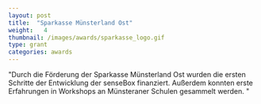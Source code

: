 ```yaml
---
layout: post
title:  "Sparkasse Münsterland Ost"
weight:   4
thumbnail: /images/awards/sparkasse_logo.gif
type: grant
categories: awards
---
```

"Durch die Förderung der Sparkasse Münsterland Ost wurden die ersten Schritte der Entwicklung der senseBox finanziert. Außerdem konnten erste Erfahrungen in Workshops an Münsteraner Schulen gesammelt werden. "
